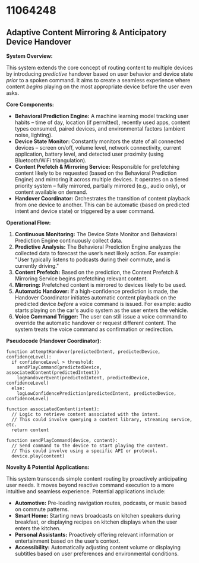 # 11064248

## Adaptive Content Mirroring & Anticipatory Device Handover

**System Overview:**

This system extends the core concept of routing content to multiple devices by introducing *predictive* handover based on user behavior and device state *prior* to a spoken command. It aims to create a seamless experience where content *begins* playing on the most appropriate device before the user even asks.

**Core Components:**

*   **Behavioral Prediction Engine:** A machine learning model tracking user habits – time of day, location (if permitted), recently used apps, content types consumed, paired devices, and environmental factors (ambient noise, lighting).
*   **Device State Monitor:** Constantly monitors the state of all connected devices – screen on/off, volume level, network connectivity, current application, battery level, and detected user proximity (using Bluetooth/WiFi triangulation).
*   **Content Prefetch & Mirroring Service:**  Responsible for prefetching content likely to be requested (based on the Behavioral Prediction Engine) and mirroring it across multiple devices. It operates on a tiered priority system – fully mirrored, partially mirrored (e.g., audio only), or content available on demand.
*   **Handover Coordinator:** Orchestrates the transition of content playback from one device to another. This can be automatic (based on predicted intent and device state) or triggered by a user command.

**Operational Flow:**

1.  **Continuous Monitoring:** The Device State Monitor and Behavioral Prediction Engine continuously collect data.
2.  **Predictive Analysis:** The Behavioral Prediction Engine analyzes the collected data to forecast the user’s next likely action.  For example: "User typically listens to podcasts during their commute, and is currently driving."
3.  **Content Prefetch:** Based on the prediction, the Content Prefetch & Mirroring Service begins prefetching relevant content.
4.  **Mirroring:**  Prefetched content is mirrored to devices likely to be used.
5.  **Automatic Handover:** If a high-confidence prediction is made, the Handover Coordinator initiates automatic content playback on the predicted device *before* a voice command is issued. For example: audio starts playing on the car's audio system as the user enters the vehicle.
6.  **Voice Command Trigger:**  The user can still issue a voice command to override the automatic handover or request different content.  The system treats the voice command as confirmation or redirection.

**Pseudocode (Handover Coordinator):**

```
function attemptHandover(predictedIntent, predictedDevice, confidenceLevel):
  if confidenceLevel > threshold:
    sendPlayCommand(predictedDevice, associatedContent(predictedIntent))
    logHandoverEvent(predictedIntent, predictedDevice, confidenceLevel)
  else:
    logLowConfidencePrediction(predictedIntent, predictedDevice, confidenceLevel)

function associatedContent(intent):
  // Logic to retrieve content associated with the intent.
  // This could involve querying a content library, streaming service, etc.
  return content

function sendPlayCommand(device, content):
  // Send command to the device to start playing the content.
  // This could involve using a specific API or protocol.
  device.play(content)
```

**Novelty & Potential Applications:**

This system transcends simple content routing by proactively anticipating user needs.  It moves beyond reactive command execution to a more intuitive and seamless experience. Potential applications include:

*   **Automotive:** Pre-loading navigation routes, podcasts, or music based on commute patterns.
*   **Smart Home:**  Starting news broadcasts on kitchen speakers during breakfast, or displaying recipes on kitchen displays when the user enters the kitchen.
*   **Personal Assistants:**  Proactively offering relevant information or entertainment based on the user’s context.
*   **Accessibility:**  Automatically adjusting content volume or displaying subtitles based on user preferences and environmental conditions.